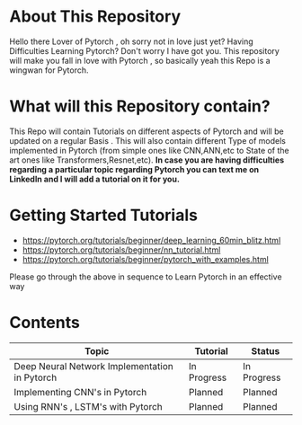 # About This Repository

Hello there Lover of Pytorch , oh sorry not in love just yet? Having Difficulties Learning Pytorch? Don't worry I have got you.
This repository will make you fall in love with Pytorch , so basically yeah this Repo is a wingwan for Pytorch.

# What will this Repository contain?

This Repo will contain Tutorials on different aspects of Pytorch and will be updated on a regular Basis . This will also contain different Type of models implemented in Pytorch (from simple ones like CNN,ANN,etc to State of the art ones like Transformers,Resnet,etc). **In case you are having difficulties regarding a particular topic regarding Pytorch you can text me on LinkedIn and I will add a tutorial on it for you.**

# Getting Started Tutorials 

* https://pytorch.org/tutorials/beginner/deep_learning_60min_blitz.html
* https://pytorch.org/tutorials/beginner/nn_tutorial.html
* https://pytorch.org/tutorials/beginner/pytorch_with_examples.html

Please go through the above in sequence to Learn Pytorch in an effective way

# Contents

| Topic  | Tutorial | Status |
| ------------- | ------------- | ----------------- |
| Deep Neural Network Implementation in Pytorch  | In Progress  | In Progress |
| Implementing CNN's in Pytorch | Planned | Planned |
| Using RNN's , LSTM's with Pytorch | Planned | Planned |
